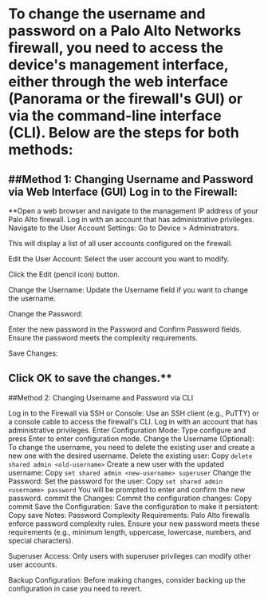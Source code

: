 # To change the username and password on a Palo Alto Networks firewall, you need to access the device's management interface, either through the web interface (Panorama or the firewall's GUI) or via the command-line interface (CLI). Below are the steps for both methods:
##Method 1: Changing Username and Password via Web Interface (GUI)
Log in to the Firewall:
--------------------------------------------------------------------------------------------------
**Open a web browser and navigate to the management IP address of your Palo Alto firewall.
Log in with an account that has administrative privileges.
Navigate to the User Account Settings:
Go to Device > Administrators.

This will display a list of all user accounts configured on the firewall.

Edit the User Account:
Select the user account you want to modify.

Click the Edit (pencil icon) button.

Change the Username:
Update the Username field if you want to change the username.

Change the Password:

Enter the new password in the Password and Confirm Password fields.
Ensure the password meets the complexity requirements.

Save Changes:

Click OK to save the changes.**
-------------------------------------------------------------------

##Method 2: Changing Username and Password via CLI

Log in to the Firewall via SSH or Console:
Use an SSH client (e.g., PuTTY) or a console cable to access the firewall's CLI.
Log in with an account that has administrative privileges.
Enter Configuration Mode:
Type configure and press Enter to enter configuration mode.
Change the Username (Optional):
To change the username, you need to delete the existing user and create a new one with the desired username.
Delete the existing user:
Copy
`delete shared admin <old-username>`
Create a new user with the updated username:
Copy
`set shared admin <new-username> superuser`
Change the Password:
Set the password for the user:
Copy
`set shared admin <username> password`
You will be prompted to enter and confirm the new password.
commit the Changes:
Commit the configuration changes:
Copy
commit
Save the Configuration:
Save the configuration to make it persistent:
Copy
save
Notes:
Password Complexity Requirements: Palo Alto firewalls enforce password complexity rules. Ensure your new password meets these requirements (e.g., minimum length, uppercase, lowercase, numbers, and special characters).

Superuser Access: Only users with superuser privileges can modify other user accounts.

Backup Configuration: Before making changes, consider backing up the configuration in case you need to revert.
